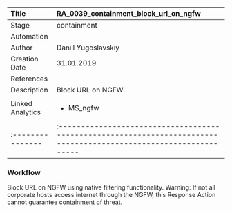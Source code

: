 | Title          | RA_0039_containment_block_url_on_ngfw                                                                                                      |
|:---------------|:-----------------------------------------------------------------------------------------------------------------|
| Stage    | containment                                                            |
| Automation | <ul></ul> |
| Author    | Daniil Yugoslavskiy                                                          |
| Creation Date    | 31.01.2019                                            |
| References     | <ul></ul>                                  |
| Description    | Block URL on NGFW.                                                               |
| Linked Analytics | <ul><li>MS_ngfw</li></ul> |
|:---------------|:-----------------------------------------------------------------------------------------------------------------|


### Workflow

Block URL on NGFW using native filtering functionality.
Warning: If not all corporate hosts access internet through the NGFW, this Response Action cannot guarantee containment of threat.
